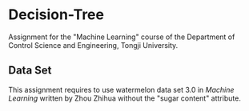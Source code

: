 # Decision-Tree
Assignment for the "Machine Learning" course of the Department of Control Science and Engineering, Tongji University.

##  Data Set
This assignment requires to use watermelon data set 3.0 in *Machine Learning* written by Zhou Zhihua without the "sugar content" attribute.
